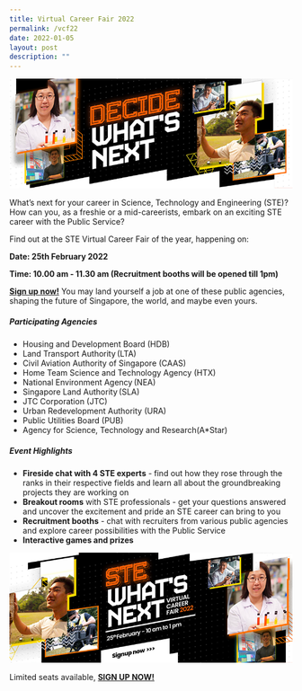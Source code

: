 ```yaml
---
title: Virtual Career Fair 2022
permalink: /vcf22
date: 2022-01-05
layout: post
description: ""
---
```


![Alt text for image on Isomer site](/images/header1.png)

What’s next for your career in Science, Technology and Engineering (STE)? How can you, as a freshie or a mid-careerists, embark on an exciting STE career with the Public Service?
 
Find out at the STE Virtual Career Fair of the year, happening on:

**Date: 25th February 2022**

**Time: 10.00 am - 11.30 am (Recruitment booths will be opened till 1pm)**

**[Sign up now!](https://form.gov.sg/#!/61d65ad6f46e8700123261bf)** You may land yourself a job at one of these public agencies, shaping the future of Singapore, the world, and maybe even yours.

##### Participating Agencies 
* Housing and Development Board (HDB)  
* Land Transport Authority (LTA)
* Civil Aviation Authority of Singapore (CAAS)
* Home Team Science and Technology Agency (HTX)
* National Environment Agency (NEA)
* Singapore Land Authority (SLA)
* JTC Corporation (JTC)
* Urban Redevelopment Authority (URA)
* Public Utilities Board (PUB)
* Agency for Science, Technology and Research(A*Star)

##### Event Highlights
* **Fireside chat with 4 STE experts** - find out how they rose through the ranks in their respective fields and learn all about the groundbreaking projects they are working on
* **Breakout rooms** with STE professionals  - get your questions answered and uncover the excitement and pride an STE career can bring to you
* **Recruitment booths** - chat with recruiters from various public agencies and explore career possibilities with the Public Service 
* **Interactive games and prizes**

[![Alt text for image on Isomer site](/images/STE-bannerpage-banner2.png) ](https://go.gov.sg/stevcf)



Limited seats available, 
**[SIGN UP NOW! ](https://go.gov.sg/stevcf)**